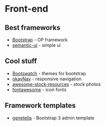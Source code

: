 # Front-end

## Best frameworks
* [Bootstrap](http://getbootstrap.com/) - OP framework
* [semantic-ui](http://semantic-ui.com/) - simple ui

## Cool stuff
* [Bootswatch](https://bootswatch.com/) - themes for bootstrap
* [okayNav](https://github.com/VPenkov/okayNav) - responsive navigation
* [awesome-stock-resources](https://github.com/neutraltone/awesome-stock-resources) - stock photos
* [fontawesome](https://fortawesome.github.io/Font-Awesome/) - icon fonts

## Framework templates
* [genetella](https://github.com/puikinsh/gentelella) - Bootstrap 3 admin template
